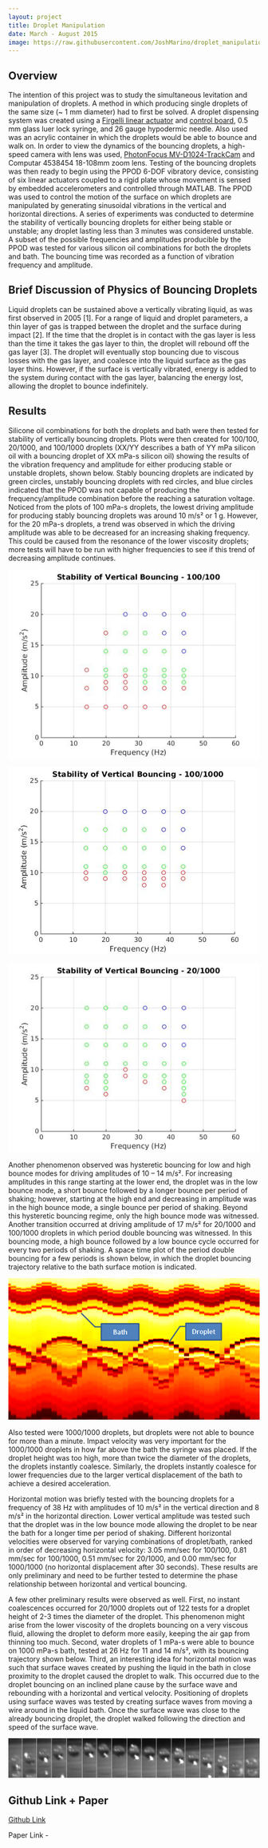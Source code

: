 ```yaml
---
layout: project
title: Droplet Manipulation
date: March - August 2015
image: https://raw.githubusercontent.com/JoshMarino/droplet_manipulation/master/period_2_bouncing.png
---
```


## Overview

The intention of this project was to study the simultaneous levitation and manipulation of droplets. A method in which producing single droplets of the same size (~ 1 mm diameter) had to first be solved. A droplet dispensing system was created using a [Firgelli linear actuator](http://www.firgelli.com/pdf/L12_datasheet.pdf) and [control board](http://www.firgelli.com/Uploads/LAC_Datasheet.pdf), 0.5 mm glass luer lock syringe, and 26 gauge hypodermic needle. Also used was an acrylic container in which the droplets would be able to bounce and walk on. In order to view the dynamics of the bouncing droplets, a high-speed camera with lens was used, [PhotonFocus MV-D1024-TrackCam](http://www.stemmer-imaging.fi/media/uploads/docmanager/12782-Photonfocus_MV-D1024_Trackcam_Manual.pdf) and Computar 4538454 18-108mm zoom lens. Testing of the bouncing droplets was then ready to begin using the PPOD 6-DOF vibratory device, consisting of six linear actuators coupled to a rigid plate whose movement is sensed by embedded accelerometers and controlled through MATLAB. The PPOD was used to control the motion of the surface on which droplets are manipulated by generating sinusoidal vibrations in the vertical and horizontal directions. A series of experiments was conducted to determine the stability of vertically bouncing droplets for either being stable or unstable; any droplet lasting less than 3 minutes was considered unstable. A subset of the possible frequencies and amplitudes producible by the PPOD was tested for various silicon oil combinations for both the droplets and bath. The bouncing time was recorded as a function of vibration frequency and amplitude.


## Brief Discussion of Physics of Bouncing Droplets

Liquid droplets can be sustained above a vertically vibrating liquid, as was first observed in 2005 [1]. For a range of liquid and droplet parameters, a thin layer of gas is trapped between the droplet and the surface during impact [2]. If the time that the droplet is in contact with the gas layer is less than the time it takes the gas layer to thin, the droplet will rebound off the gas layer [3]. The droplet will eventually stop bouncing due to viscous losses with the gas layer, and coalesce into the liquid surface as the gas layer thins. However, if the surface is vertically vibrated, energy is added to the system during contact with the gas layer, balancing the energy lost, allowing the droplet to bounce indefinitely.


## Results

Silicone oil combinations for both the droplets and bath were then tested for stability of vertically bouncing droplets. Plots were then created for 100/100, 20/1000, and 100/1000 droplets (XX/YY describes a bath of YY mPa silicon oil with a bouncing droplet of XX mPa-s silicon oil) showing the results of the vibration frequency and amplitude for either producing stable or unstable droplets, shown below. Stably bouncing droplets are indicated by green circles, unstably bouncing droplets with red circles, and blue circles indicated that the PPOD was not capable of producing the frequency/amplitude combination before the reaching a saturation voltage. Noticed from the plots of 100 mPa-s droplets, the lowest driving amplitude for producing stably bouncing droplets was around 10 m/s² or 1 g. However, for the 20 mPa-s droplets, a trend was observed in which the driving amplitude was able to be decreased for an increasing shaking frequency. This could be caused from the resonance of the lower viscosity droplets; more tests will have to be run with higher frequencies to see if this trend of decreasing amplitude continues.

![stability_100_100](https://raw.githubusercontent.com/JoshMarino/droplet_manipulation/master/Vertical%20Bouncing%20Stability%20Plots/Stability_100_100.jpg)

![stability_100_1000](https://raw.githubusercontent.com/JoshMarino/droplet_manipulation/master/Vertical%20Bouncing%20Stability%20Plots/Stability_100_1000.jpg)

![stability_20_1000](https://raw.githubusercontent.com/JoshMarino/droplet_manipulation/master/Vertical%20Bouncing%20Stability%20Plots/Stability_20_1000.jpg)

Another phenomenon observed was hysteretic bouncing for low and high bounce modes for driving amplitudes of 10 – 14 m/s². For increasing amplitudes in this range starting at the lower end, the droplet was in the low bounce mode, a short bounce followed by a longer bounce per period of shaking; however, starting at the high end and decreasing in amplitude was in the high bounce mode, a single bounce per period of shaking. Beyond this hysteretic bouncing regime, only the high bounce mode was witnessed. Another transition occurred at driving amplitude of 17 m/s² for 20/1000 and 100/1000 droplets in which period double bouncing was witnessed. In this bouncing mode, a high bounce followed by a low bounce cycle occurred for every two periods of shaking. A space time plot of the period double bouncing for a few periods is shown below, in which the droplet bouncing trajectory relative to the bath surface motion is indicated.

![period_double_bouncing](https://raw.githubusercontent.com/JoshMarino/droplet_manipulation/master/period_double_bouncing_spacetime_plot.png)

Also tested were 1000/1000 droplets, but droplets were not able to bounce for more than a minute. Impact velocity was very important for the 1000/1000 droplets in how far above the bath the syringe was placed. If the droplet height was too high, more than twice the diameter of the droplets, the droplets instantly coalesce. Similarly, the droplets instantly coalesce for lower frequencies due to the larger vertical displacement of the bath to achieve a desired acceleration.

Horizontal motion was briefly tested with the bouncing droplets for a frequency of 38 Hz with amplitudes of 10 m/s² in the vertical direction and 8 m/s² in the horizontal direction. Lower vertical amplitude was tested such that the droplet was in the low bounce mode allowing the droplet to be near the bath for a longer time per period of shaking. Different horizontal velocities were observed for varying combinations of droplet/bath, ranked in order of decreasing horizontal velocity: 3.05 mm/sec for 100/100, 0.81 mm/sec for 100/1000, 0.51 mm/sec for 20/1000, and 0.00 mm/sec for 1000/1000 (no horizontal displacement after 30 seconds). These results are only preliminary and need to be further tested to determine the phase relationship between horizontal and vertical bouncing.

A few other preliminary results were observed as well. First, no instant coalescences occurred for 20/1000 droplets out of 122 tests for a droplet height of 2-3 times the diameter of the droplet. This phenomenon might arise from the lower viscosity of the droplets bouncing on a very viscous fluid, allowing the droplet to deform more easily, keeping the air gap from thinning too much. Second, water droplets of 1 mPa-s were able to bounce on 1000 mPa-s bath, tested at 26 Hz for 11 and 14 m/s², with its bouncing trajectory shown below. Third, an interesting idea for horizontal motion was such that surface waves created by pushing the liquid in the bath in close proximity to the droplet caused the droplet to walk. This occurred due to the droplet bouncing on an inclined plane cause by the surface wave and rebounding with a horizontal and vertical velocity. Positioning of droplets using surface waves was tested by creating surface waves from moving a wire around in the liquid bath. Once the surface wave was close to the already bouncing droplet, the droplet walked following the direction and speed of the surface wave.

<img src="https://raw.githubusercontent.com/JoshMarino/droplet_manipulation/master/water_bouncing.png" width="1024">


## Github Link + Paper
[Github Link](https://github.com/JoshMarino/droplet_manipulation)

Paper Link - 
